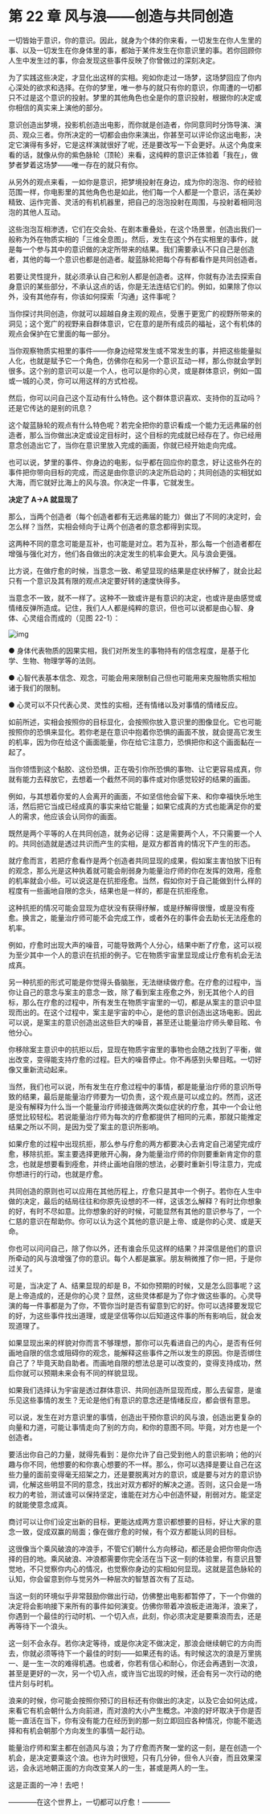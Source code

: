# 第 22 章 风与浪——创造与共同创造

一切皆始于意识，你的意识。因此，就身为个体的你来看，一切发生在你人生里的事、以及一切发生在你身体里的事，都始于某件发生在你意识里的事。若你回顾你人生中发生过的事，你会发现这些事件反映了你曾做过的深刻决定。

为了实践这些决定，才显化出这样的实相。宛如你走过一场梦，这场梦回应了你内心深处的欲求和选择。在你的梦里，唯一参与的就只有你的意识，你周遭的一切都只不过是这个意识的投射。梦里的其他角色也全是你的意识投射，根据你的决定或你相信的真实来上演他的部分。

意识创造出梦境，投影机创造出电影，而你就是创造者，你同意同时分饰导演、演员、观众三者。你所决定的一切都会由你来演出，你甚至可以评论你这出电影，决定它演得有多好，它是这样演就很好了呢，还是要改写一下会更好。从这个角度来看的话，就像从你的紫色脉轮（顶轮）来看，这纯粹的意识正体验着「我在」，做梦者梦着这场梦——唯一存在的就只有你。

从另外的观点来看，一如你是意识，把梦境投射在身边，成为你的泡泡、你的经验范围一样，你电影里的其他角色也是如此，他们每一个人都是一个意识，活在美妙精致、运作完善、灵活的有机机器里，把自己的泡泡投射在周围，与投射着相同泡泡的其他人互动。

这些泡泡互相渗透，它们在交会处、在剧本重叠处，在这个场景里，创造出我们一般称为外在物质实相的「三维全息图」。然后，发生在这个外在实相里的事件，就是每一个参与其中的意识做的决定所带来的结果。我们需要承认不只自己是创造者，其他的每一个意识也都是创造者。靛蓝脉轮把每个存有都看作是共同创造者。

若要让灵性提升，就必须承认自己和别人都是创造者。这样，你就有办法去探索自身意识的某些部分，不承认这点的话，你是无法连结它们的。例如，如果除了你以外，没有其他存有，你该如何探索「沟通」这件事呢？

当你探讨共同创造，你就可以超越自身主观的观点，受惠于更宽广的视野所带来的洞见；这个宽广的视野来自群体意识，它在意的是所有成员的福祉，这个有机体的观点会保护在它里面的每一部分。

当你观察物质实相里的事件——你身边经常发生或不常发生的事，并把这些能量拟人化，也就是赋予它一个角色，仿佛你在和另一个意识互动一样，那么你就会学到很多。这个别的意识可以是一个人，也可以是你的心灵，或是群体意识，例如一国或一城的心灵，你可以用这样的方式检视。

然后，你可以问自己这个互动有什么特色。这个群体意识喜欢、支持你的互动吗？还是它传达的是别的讯息？

这个靛蓝脉轮的观点有什么特色呢？若完全把你的意识看成一个能力无远弗届的创造者，那么当你做出决定或设定目标时，这个目标的完成就已经存在了。你已经用意念创造出它了，当你在意识里放入完成的画面，你就已经开始走向完成。

也可以说，梦里的事件、你身边的电影，似乎都在回应你的意念，好让这些外在的事件把你带向目标的完成，而这是由你意识的决定所启动的；共同创造的实相犹如大海，而它就好比海上的风与浪。你决定一件事，它就发生。

**决定了 A→A 就显现了**

那么，当两个创造者（每个创造者都有无远弗届的能力）做出了不同的决定时，会怎么样？当然，实相会倾向于让两个创造者的意念都得到实现。

这两种不同的意念可能是互补，也可能是对立。若为互补，那么每一个创造者都在增强与强化对方，他们各自做出的决定发生的机率会更大。风与浪会更强。

比方说，在做疗愈的时候，当意念一致、希望显现的结果是症状纾解了，就会比起只有一个意识及其有限的观点决定要好转的速度快得多。

当意念不一致，就不一样了。这种不一致或许是有意识的决定，也或许是由感觉或情绪反弹所造成。记住，我们人人都是纯粹的意识，但也可以说都是由心智、身体、心灵组合而成的（见图 22-1）：

![img](22-1.png)

● 身体代表物质的因果实相，我们对所发生的事物持有的信念程度，是基于化学、生物、物理学等的法则。

● 心智代表基本信念、观念，可能会用来限制自己但也可能用来克服物质实相加诸于我们的限制。

● 心灵可以不只代表心灵、灵性的实相，还有情绪以及对事情的情绪反应。

如前所述，实相会按照你的目标显化，会按照你放入意识里的图像显化。它也可能按照你的恐惧来显化。若你老是在意识中抱着你恐惧的画面不放，就会提高它发生的机率，因为你在给这个画面能量，你在给它注意力，恐惧把你和这个画面黏在一起了。

当你领悟到这个黏胶、这份恐惧，正在吸引你所恐惧的事物、让它更容易成真，你就有能力去释放它，去想着一个截然不同的事件或对你感觉较好的结果的画面。

例如，与其想着你爱的人会离开的画面，不如坚信他会留下来、和你幸福快乐地生活，然后把它当成已经成真的事实来给它能量；如果它成真的方式也能满足你的爱人的需求，他应该会认同你的画面。

既然是两个平等的人在共同创造，就务必记得：这是需要两个人，不只需要一个人的。共同创造就是透过共识而产生的实相，是双方都首肯的情况下产生的形态。

就疗愈而言，若把疗愈看作是两个创造者共同显现的成果，假如案主害怕放下旧有的观念，那么光是这种执着就可能会削弱身为能量治疗师的你在发挥的效用，痊愈的机率就会小些。可以说这是在抗拒痊愈。当然，假如你对于自己能做到什么样的程度有一些画地自限的念头，结果也是一样的，都是在抗拒痊愈。

这种抗拒的情况可能会显现为症状没有获得纾解，或是纾解得很慢，或是没有痊愈。换言之，能量治疗师可能不会完成工作，或者外在的事件会去助长无法痊愈的机率。

例如，疗愈时出现大声的噪音，可能导致两个人分心，结果中断了疗愈，这可以视为至少其中一个人的意识在抗拒的例子。它在物质宇宙里显现成让疗愈有机会无法成真。

另一种抗拒的形式可能是你觉得头昏脑胀，无法继续做疗愈。在疗愈的过程中，当你让自己的意念与案主的意念一致，除了看到案主痊愈之外，别无其他个人的目标，那么在疗愈的过程中，所有发生在物质宇宙里的一切，都是从案主的意识中显现而出的。在这个过程中，案主是宇宙的中心，是他的意识创造出这场电影。因此可以说，是案主的意识创造出这些巨大的噪音，甚至还让能量治疗师头晕目眩、令他分心。

你移除案主意识中的抗拒以后，显现在物质宇宙里的事物也会随之找到了平衡，做出改变，变得能支持疗愈的过程。巨大的噪音停止。你不再感到头晕目眩。一切好像又重新流动起来。

当然，我们也可以说，所有发生在疗愈过程中的事情，都是能量治疗师的意识所导致的结果，最后是能量治疗师要为一切负责，这个观点是可以成立的。然而，这还是没有解释为什么当一个能量治疗师接连做两次类似症状的疗愈，其中一个会让他感觉比较轻松。若说能量治疗师为每次的疗愈都提供了相同的元素，那就只能推定结果之所以不同，是因为受了案主的意识所影响。

如果疗愈的过程中出现抗拒，那么参与疗愈的两方都要决心去肯定自己渴望完成疗愈，移除抗拒。案主要选择更敞开心胸，身为能量治疗师的你则要重新肯定你的意念，也就是想要看到痊愈，并终止画地自限的想法，必要时重新引导注意力，完成你想进行的行动，也就是疗愈。

共同创造的原则也可以应用在其他历程上，疗愈只是其中一个例子。若你在人生中做的决定，最后的结局往往和你原先设想的不一样，这该怎么解释？有时比你想象的好，有时不尽如意。比你想象的好的时候，可能显然有其他的意识参与了，一个仁慈的意识在帮助你。你可以认为这个其他的意识是上帝、或是你的心灵、或是天命。

你也可以问问自己，除了你以外，还有谁会乐见这样的结果？并深信是他们的意识所牵动的风与浪增强了你的意识。每个人都是赢家。朋友稍微推了你一把，于是你过关了。

可是，当决定了 A、结果显现的却是 B，不如你预期的时候，又是怎么回事呢？这是上帝造成的，还是你的心灵？显然，这些灵体都是为了你才做这些事的。心灵导演的每一件事都是为了你，不管你当时是否有留意到它的好。你可以选择要发现它的好，为这些事件找出道理，或是坚信等你以后知道这件事的所有影响后，就会发现道理了。

如果显现出来的样貌对你而言不够理想，那你可以先看进自己的内心，是否有任何画地自限的信念或阻碍你的观念，能解释这些事件之所以发生的原因。你是否绑住自己了？毕竟天助自助者。而画地自限的想法总是可以改变的，变得支持成功，然后你就可以预期未来会有不同的样貌显现。

如果我们选择认为宇宙是透过群体意识、共同创造所显现而成，那么去留意，是谁乐见这些事情的发生？无论是他们有意识的意念还是情绪反应，都会很有意思。

可以说，发生在对方意识里的事情，创造出干预你意识的风与浪，创造出更复杂的向量和力道，可能让事情走向了别的方向，和你的意图不同。毕竟，对方也是一个创造者。

要活出你自己的力量，就得先看到：是你允许了自己受到他人的意识影响；他的兴趣与你不同，他想要的和你衷心想要的不一样。那么，你可以选择是要让自己在这些力量的面前变得毫无招架之力，还是要脱离对方的意识，或是要与对方的意识协调，化解这些明显不同的意念，找出对双方都好的解决之道。否则，这只会是一场权力的考验，测试谁可以保持坚定，谁能在对方心中创造怀疑，削弱对方。能坚定的就能使意念成真。

商讨可以让你们设定出新的目标，更能达成两方意识都想要的目标，好让大家的意念一致，促成双赢的局面；像在做疗愈的时候，有个双方都能认同的目标。

这很像当个乘风破浪的冲浪手，不管它们朝什么方向移动，都还是会把你带向你选择的目的地。乘风破浪、冲浪都需要你完全活在当下这一刻的体验里，有意识且警觉地，不只觉察你内心的情况，也觉察你身边的实相如何显现。这就是蓝色脉轮的认知，你会留意到你与觉另外一种层次的智慧首次有了互动。

当这一刻的环境似乎非常鼓励你做出行动，仿佛整出电影都暂停了，下一个你做的决定将会影响接下来所有的事件如何演变。仿佛你带着冲浪板走进海洋，浪来了，你遇到一个最佳的行动时机、一个切入点，此刻，你必须决定是要乘浪而去，还是再等待下一个浪头。

这一刻不会永存。若你决定等待，或是你决定不做决定，那浪会继续朝它的方向而去，你就必须等待下一个最佳的时刻——如果还有的话。有时候这次的浪是万里挑一、是一生一次的难得机遇。也或者，你若有信心和耐心，你还会再遇到一次浪，甚至是更好的一次，另一个切入点，或许当它出现的时候，还会有另一次行动的绝佳片刻与时机。

浪来的时候，你可能会按照你预订的目标还有你做出的决定，以及它会如何达成，来看它有机会朝什么方向前进，而对浪的大小产生概念。冲浪的好坏取决于你是否能一直活在当下，你有没有能力在经历到的那一刻立即回应各种情况，你能不能选择和有机会朝那个方向发生的事情一起行动。

能量治疗师和案主都在创造风与浪；为了疗愈而齐聚一堂的这一刻，是在创造一个机会，是决定要乘这个浪。也许为时很短，只有几分钟，但令人兴奋，而且效果深远，会永远地朝正面的方向改变某人的一生，甚或是两人的一生。

这是正面的一冲！去吧！

————在这个世界上，一切都可以疗愈！————
